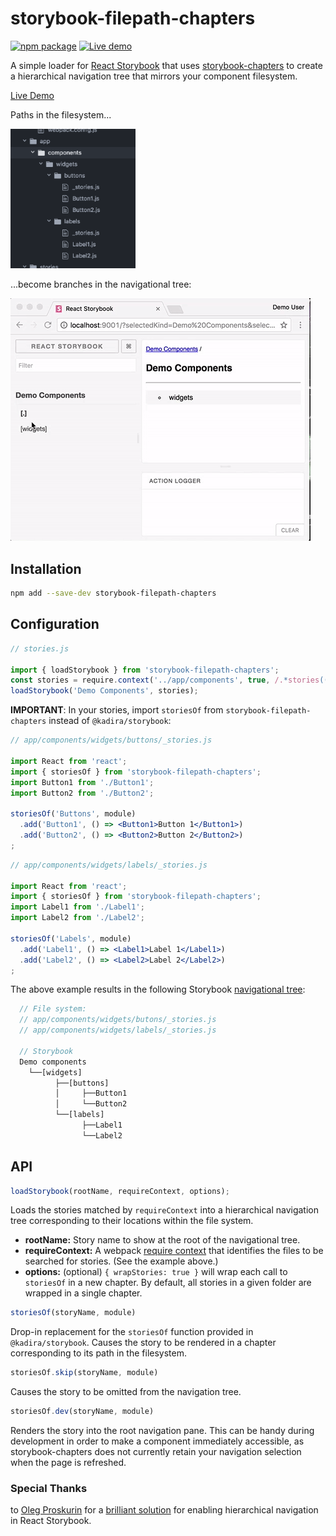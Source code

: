 # storybook-filepath-chapters

[![npm package](https://badge.fury.io/js/storybook-filepath-chapters.svg)](https://badge.fury.io/js/storybook-filepath-chapters)
[![Live demo](https://img.shields.io/badge/Live%20Demo-%20Storybook-brightgreen.svg)](https://hadfieldn.github.io/storybook-filepath-chapters/)

A simple loader for [React Storybook](https://getstorybook.io/) that uses
[storybook-chapters](https://github.com/sm-react/storybook-chapters) to
create a hierarchical navigation tree that mirrors your component filesystem.

[Live Demo](https://hadfieldn.github.io/storybook-filepath-chapters/)

Paths in the filesystem...

<img src="assets/files.png" alt="filesystem screenshot" width="200">

...become branches in the navigational tree:

![screenshot](assets/demo.gif)

## Installation
```sh
npm add --save-dev storybook-filepath-chapters
```

## Configuration

```js
// stories.js

import { loadStorybook } from 'storybook-filepath-chapters';
const stories = require.context('../app/components', true, /.*stories((\.jsx?)|\/(index\.js|.*?stories\.jsx?))$/i);
loadStorybook('Demo Components', stories);
```


**IMPORTANT**: In your stories, import `storiesOf` from `storybook-filepath-chapters` instead
of `@kadira/storybook`:

```jsx
// app/components/widgets/buttons/_stories.js

import React from 'react';
import { storiesOf } from 'storybook-filepath-chapters';
import Button1 from './Button1';
import Button2 from './Button2';

storiesOf('Buttons', module)
  .add('Button1', () => <Button1>Button 1</Button1>)
  .add('Button2', () => <Button2>Button 2</Button2>)
;
```

```jsx
// app/components/widgets/labels/_stories.js

import React from 'react';
import { storiesOf } from 'storybook-filepath-chapters';
import Label1 from './Label1';
import Label2 from './Label2';

storiesOf('Labels', module)
  .add('Label1', () => <Label1>Label 1</Label1>)
  .add('Label2', () => <Label2>Label 2</Label2>)
;

```

The above example results in the following Storybook [navigational tree](https://hadfieldn.github.io/storybook-filepath-chapters/):
```js
  // File system:
  // app/components/widgets/butons/_stories.js
  // app/components/widgets/labels/_stories.js

  // Storybook
  Demo components
    └──[widgets]
          ├──[buttons]
          │     ├──Button1
          │     └──Button2
          └──[labels]
                ├──Label1
                └──Label2
```

## API

```js
loadStorybook(rootName, requireContext, options);
```
Loads the stories matched by `requireContext` into a hierarchical navigation tree
corresponding to their locations within the file system.
- **rootName:** Story name to show at the root of the navigational tree.
- **requireContext:** A webpack [require context](https://github.com/webpack/docs/wiki/context)
that identifies the files to be searched for stories. (See the example above.)
- **options:** (optional) `{ wrapStories: true }` will wrap each call to `storiesOf` in a new chapter.
By default, all stories in a given folder are wrapped in a single chapter.


```js
storiesOf(storyName, module)
```
Drop-in replacement for the `storiesOf` function provided in `@kadira/storybook`.
Causes the story to be rendered in a chapter corresponding to its path in the
filesystem.


```js
storiesOf.skip(storyName, module)
```
Causes the story to be omitted from the navigation tree.


```js
storiesOf.dev(storyName, module)
```
Renders the story into the root navigation pane. This can be handy during development
in order to make a component immediately accessible, as storybook-chapters
does not currently retain your navigation selection when the page is refreshed.


### Special Thanks
to [Oleg Proskurin](https://github.com/UsulPro) for a [brilliant solution](https://github.com/sm-react/storybook-chapters) for enabling
hierarchical navigation in React Storybook.

